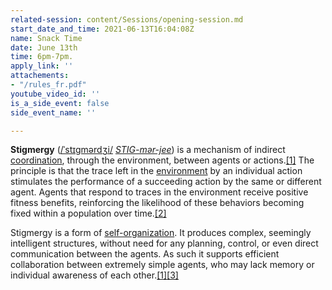 ```yaml
---
related-session: content/Sessions/opening-session.md
start_date_and_time: 2021-06-13T16:04:08Z
name: Snack Time
date: June 13th
time: 6pm-7pm.
apply_link: ''
attachements:
- "/rules_fr.pdf"
youtube_video_id: ''
is_a_side_event: false
side_event_name: ''

---
```

**Stigmergy** ([/ˈstɪɡmərdʒi/](https://en.wikipedia.org/wiki/Help:IPA/English "Help:IPA/English") [_STIG-mər-jee_](https://en.wikipedia.org/wiki/Help:Pronunciation_respelling_key "Help:Pronunciation respelling key")) is a mechanism of indirect [coordination](https://en.wiktionary.org/wiki/coordination "wikt:coordination"), through the environment, between agents or actions.[\[1\]](https://en.wikipedia.org/wiki/Stigmergy#cite_note-mpra.ub.uni-muenchen.de-1) The principle is that the trace left in the [environment](https://en.wikipedia.org/wiki/Natural_environment "Natural environment") by an individual action stimulates the performance of a succeeding action by the same or different agent. Agents that respond to traces in the environment receive positive fitness benefits, reinforcing the likelihood of these behaviors becoming fixed within a population over time.[\[2\]](https://en.wikipedia.org/wiki/Stigmergy#cite_note-2)

Stigmergy is a form of [self-organization](https://en.wikipedia.org/wiki/Self-organization "Self-organization"). It produces complex, seemingly intelligent structures, without need for any planning, control, or even direct communication between the agents. As such it supports efficient collaboration between extremely simple agents, who may lack memory or individual awareness of each other.[\[1\]](https://en.wikipedia.org/wiki/Stigmergy#cite_note-mpra.ub.uni-muenchen.de-1)[\[3\]](https://en.wikipedia.org/wiki/Stigmergy#cite_note-3)